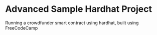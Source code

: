 # Advanced Sample Hardhat Project
Running a crowdfunder smart contract using hardhat, built using FreeCodeCamp